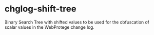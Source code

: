 # chglog-shift-tree
Binary Search Tree with shifted values to be used for the obfuscation of scalar values in the WebProtege change log.

